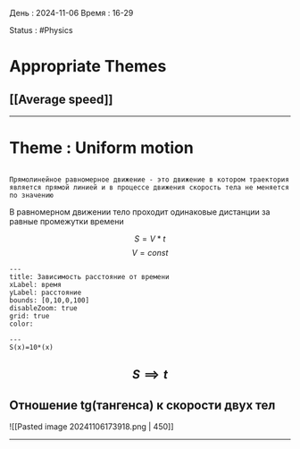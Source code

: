 День : 2024-11-06 
Время : 16-29

Status : #Physics  


 # Appropriate Themes
## [[Average speed]]


---

# Theme : Uniform motion


```ad-important

Прямолинейное равномерное движение - это движение в котором траектория является прямой линией и в процессе движения скорость тела не меняется по значению 
```


В равномерном движении тело проходит одинаковые дистанции за равные промежутки времени 

$$S= V*t$$
$$V=const$$



```functionplot
---
title: Зависимость расстояние от времени
xLabel: время
yLabel: расстояние
bounds: [0,10,0,100]
disableZoom: true
grid: true
color: 

---
S(x)=10*(x)
```

$$S  \implies t$$
---
## Отношение tg(тангенса) к скорости двух тел
![[Pasted image 20241106173918.png | 450]]

---
